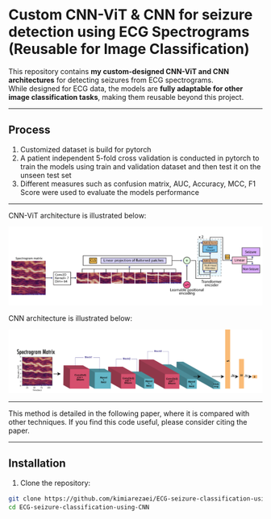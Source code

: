 # Custom CNN-ViT & CNN for seizure detection using ECG Spectrograms (Reusable for Image Classification)

This repository contains **my custom-designed CNN-ViT and CNN architectures** for detecting seizures from ECG spectrograms.  
While designed for ECG data, the models are **fully adaptable for other image classification tasks**, making them reusable beyond this project.

---

## Process

1. Customized dataset is build for pytorch
2. A  patient independent 5-fold cross validation is conducted in pytorch to train the models using train and validation dataset and then test it on the unseen test set 
4. Different measures such as confusion matrix, AUC, Accuracy, MCC, F1 Score were used to evaluate the models performance

---
CNN-ViT architecture is illustrated below:

![Model Architecture](cnnvit.png)


CNN architecture is illustrated below:

![Model Architecture](CNNmodel_seizure.png)

---

This method is detailed in the following paper, where it is compared with other techniques. If you find this code useful, please consider citing the paper.

---

## Installation

1. Clone the repository:
```bash
git clone https://github.com/kimiarezaei/ECG-seizure-classification-using-CNN.git
cd ECG-seizure-classification-using-CNN
